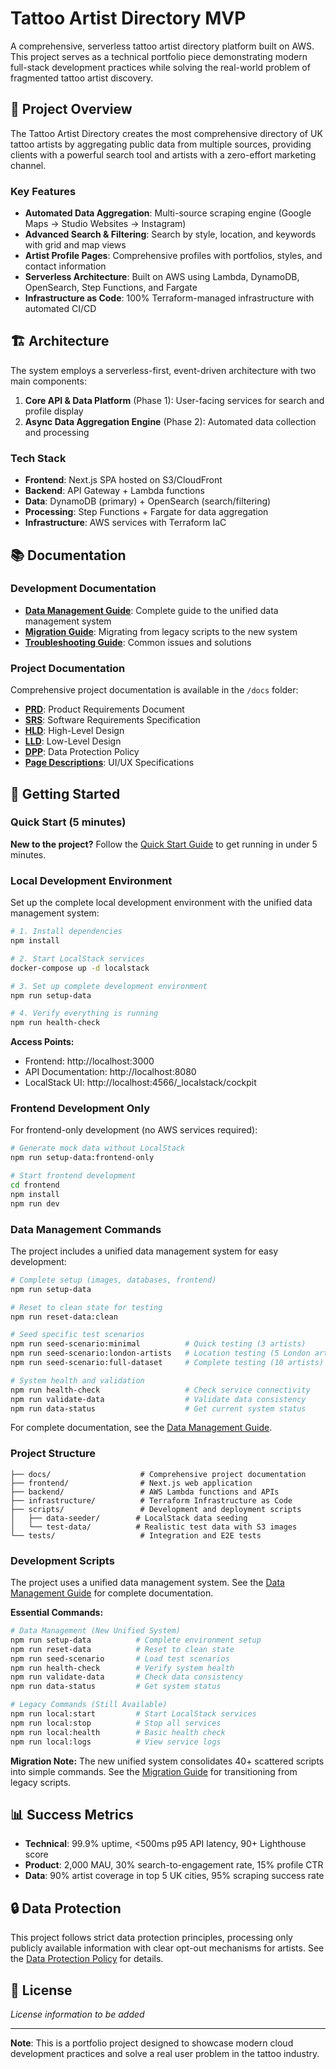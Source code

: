 # Tattoo Artist Directory MVP

A comprehensive, serverless tattoo artist directory platform built on AWS. This project serves as a technical portfolio piece demonstrating modern full-stack development practices while solving the real-world problem of fragmented tattoo artist discovery.

## 🎯 Project Overview

The Tattoo Artist Directory creates the most comprehensive directory of UK tattoo artists by aggregating public data from multiple sources, providing clients with a powerful search tool and artists with a zero-effort marketing channel.

### Key Features

- **Automated Data Aggregation**: Multi-source scraping engine (Google Maps → Studio Websites → Instagram)
- **Advanced Search & Filtering**: Search by style, location, and keywords with grid and map views
- **Artist Profile Pages**: Comprehensive profiles with portfolios, styles, and contact information
- **Serverless Architecture**: Built on AWS using Lambda, DynamoDB, OpenSearch, Step Functions, and Fargate
- **Infrastructure as Code**: 100% Terraform-managed infrastructure with automated CI/CD

## 🏗️ Architecture

The system employs a serverless-first, event-driven architecture with two main components:

1. **Core API & Data Platform** (Phase 1): User-facing services for search and profile display
2. **Async Data Aggregation Engine** (Phase 2): Automated data collection and processing

### Tech Stack

- **Frontend**: Next.js SPA hosted on S3/CloudFront
- **Backend**: API Gateway + Lambda functions
- **Data**: DynamoDB (primary) + OpenSearch (search/filtering)
- **Processing**: Step Functions + Fargate for data aggregation
- **Infrastructure**: AWS services with Terraform IaC

## 📚 Documentation

### Development Documentation

- **[Data Management Guide](docs/DATA_MANAGEMENT_GUIDE.md)**: Complete guide to the unified data management system
- **[Migration Guide](docs/MIGRATION_GUIDE.md)**: Migrating from legacy scripts to the new system
- **[Troubleshooting Guide](docs/TROUBLESHOOTING.md)**: Common issues and solutions

### Project Documentation

Comprehensive project documentation is available in the `/docs` folder:

- **[PRD](docs/PRD%20Doc%20Tattoo%20Artist%20Directory%20MVP.md)**: Product Requirements Document
- **[SRS](docs/SRS%20Doc%20Tattoo%20Artist%20Directory%20MVP.md)**: Software Requirements Specification  
- **[HLD](docs/HLD%20Doc%20Tattoo%20Artist%20Directory%20MVP.md)**: High-Level Design
- **[LLD](docs/LLD%20Doc%20Tattoo%20Artist%20Directory%20MVP.md)**: Low-Level Design
- **[DPP](docs/DPP%20Doc%20Tattoo%20Artist%20Directory%20MVP.md)**: Data Protection Policy
- **[Page Descriptions](docs/Page%20Descriptions%20HL%20Doc%20Tattoo%20Artist%20Directory%20MVP.md)**: UI/UX Specifications

## 🚀 Getting Started

### Quick Start (5 minutes)

**New to the project?** Follow the [Quick Start Guide](QUICK_START.md) to get running in under 5 minutes.

### Local Development Environment

Set up the complete local development environment with the unified data management system:

```bash
# 1. Install dependencies
npm install

# 2. Start LocalStack services
docker-compose up -d localstack

# 3. Set up complete development environment
npm run setup-data

# 4. Verify everything is running
npm run health-check
```

**Access Points:**
- Frontend: http://localhost:3000
- API Documentation: http://localhost:8080  
- LocalStack UI: http://localhost:4566/_localstack/cockpit

### Frontend Development Only

For frontend-only development (no AWS services required):

```bash
# Generate mock data without LocalStack
npm run setup-data:frontend-only

# Start frontend development
cd frontend
npm install
npm run dev
```

### Data Management Commands

The project includes a unified data management system for easy development:

```bash
# Complete setup (images, databases, frontend)
npm run setup-data

# Reset to clean state for testing
npm run reset-data:clean

# Seed specific test scenarios
npm run seed-scenario:minimal          # Quick testing (3 artists)
npm run seed-scenario:london-artists   # Location testing (5 London artists)
npm run seed-scenario:full-dataset     # Complete testing (10 artists)

# System health and validation
npm run health-check                   # Check service connectivity
npm run validate-data                  # Validate data consistency
npm run data-status                    # Get current system status
```

For complete documentation, see the [Data Management Guide](docs/DATA_MANAGEMENT_GUIDE.md).

### Project Structure

```
├── docs/                    # Comprehensive project documentation
├── frontend/                # Next.js web application
├── backend/                 # AWS Lambda functions and APIs
├── infrastructure/          # Terraform Infrastructure as Code
├── scripts/                 # Development and deployment scripts
│   ├── data-seeder/        # LocalStack data seeding
│   └── test-data/          # Realistic test data with S3 images
└── tests/                   # Integration and E2E tests
```

### Development Scripts

The project uses a unified data management system. See the [Data Management Guide](docs/DATA_MANAGEMENT_GUIDE.md) for complete documentation.

**Essential Commands:**
```bash
# Data Management (New Unified System)
npm run setup-data          # Complete environment setup
npm run reset-data          # Reset to clean state
npm run seed-scenario       # Load test scenarios
npm run health-check        # Verify system health
npm run validate-data       # Check data consistency
npm run data-status         # Get system status

# Legacy Commands (Still Available)
npm run local:start         # Start LocalStack services
npm run local:stop          # Stop all services
npm run local:health        # Basic health check
npm run local:logs          # View service logs
```

**Migration Note:** The new unified system consolidates 40+ scattered scripts into simple commands. See the [Migration Guide](docs/MIGRATION_GUIDE.md) for transitioning from legacy scripts.

## 📊 Success Metrics

- **Technical**: 99.9% uptime, <500ms p95 API latency, 90+ Lighthouse score
- **Product**: 2,000 MAU, 30% search-to-engagement rate, 15% profile CTR
- **Data**: 90% artist coverage in top 5 UK cities, 95% scraping success rate

## 🔒 Data Protection

This project follows strict data protection principles, processing only publicly available information with clear opt-out mechanisms for artists. See the [Data Protection Policy](docs/DPP%20Doc%20Tattoo%20Artist%20Directory%20MVP.md) for details.

## 📄 License

*License information to be added*

---

**Note**: This is a portfolio project designed to showcase modern cloud development practices and solve a real user problem in the tattoo industry.
